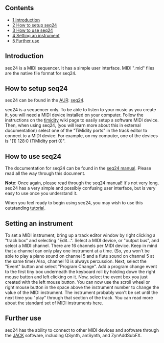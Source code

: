## Contents

*   [1 Introduction](#Introduction)
*   [2 How to setup seq24](#How_to_setup_seq24)
*   [3 How to use seq24](#How_to_use_seq24)
*   [4 Setting an instrument](#Setting_an_instrument)
*   [5 Further use](#Further_use)

## Introduction

seq24 is a MIDI sequencer. It has a simple user interface. MIDI ".mid" files are the native file format for seq24.

## How to setup seq24

seq24 can be found in the [AUR](/index.php/AUR "AUR"): [seq24](https://aur.archlinux.org/packages/seq24/).

seq24 is a sequencer only. To be able to listen to your music as you create it, you will need a MIDI device installed on your computer. Follow the instructions on the [timidity](/index.php/Timidity "Timidity") wiki page to easily setup a software MIDI device. Then, when using seq24, (you will learn more about this in external documentation) select one of the "TiMidity ports" in the track editor to connect to a MIDI device. For example, on my computer, one of the devices is "[1] 128:0 (TiMidity port 0)".

## How to use seq24

The documentation for seq24 can be found in the [seq24 manual](http://www.filter24.org/seq24/SEQ24). Please read all the way through this document.

**Note:** Once again, please read through the seq24 manual! It's not very long. seq24 has a very simple and possibly confusing user interface, but is very easy to use once you understand it.

When you feel ready to begin using seq24, you may wish to use this outstanding [tutorial](http://www.linuxjournal.com/article/8304).

## Setting an instrument

To set a MIDI instrument, bring up a track editor window by right clicking a "track box" and selecting "Edit...". Select a MIDI device, or "output bus", and select a MIDI channel. There are 16 channels per MIDI device. Keep in mind that a channel can only play one instrument at a time. (So, you won't be able to play a piano sound on channel 5 and a flute sound on channel 5 at the same time) Also, channel 10 is always percussion. Next, select the "Event" button and select "Program Change". Add a program change event to the first tiny box underneath the keyboard roll by holding down the right mouse button and left clicking on it. Now, select the event box you just created with the left mouse button. You can now use the scroll wheel or right mouse button in the space above the instrument number to change the value of the MIDI instrument. The instrument probably won't be set until the next time you "play" through that section of the track. You can read more about the standard set of MIDI instruments [here](http://en.wikipedia.org/wiki/General_MIDI).

## Further use

seq24 has the ability to connect to other MIDI devices and software through the [JACK](/index.php/JACK "JACK") software, including QSynth, amSynth, and ZynAddSubFX.